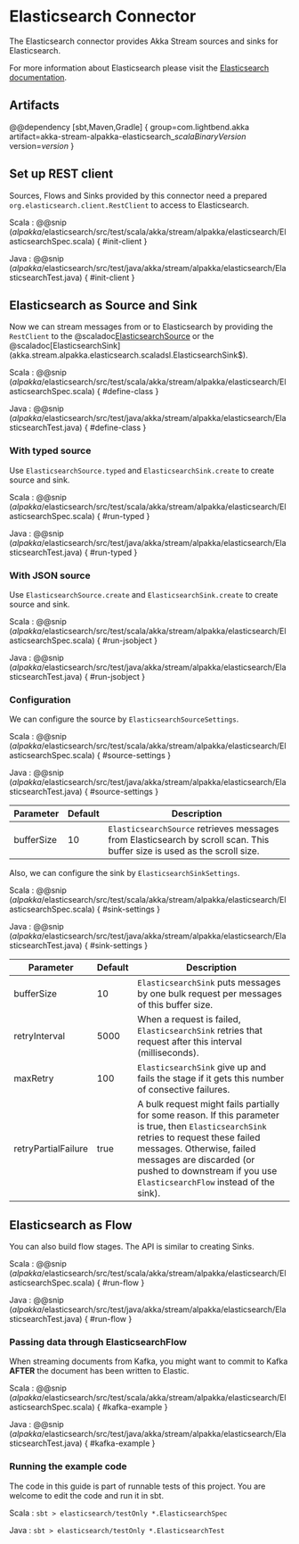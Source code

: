 # Elasticsearch Connector

The Elasticsearch connector provides Akka Stream sources and sinks for Elasticsearch.

For more information about Elasticsearch please visit the [Elasticsearch documentation](https://www.elastic.co/guide/index.html).

## Artifacts

@@dependency [sbt,Maven,Gradle] {
  group=com.lightbend.akka
  artifact=akka-stream-alpakka-elasticsearch_$scalaBinaryVersion$
  version=$version$
}

## Set up REST client

Sources, Flows and Sinks provided by this connector need a prepared `org.elasticsearch.client.RestClient` to
access to Elasticsearch.

Scala
: @@snip ($alpakka$/elasticsearch/src/test/scala/akka/stream/alpakka/elasticsearch/ElasticsearchSpec.scala) { #init-client }

Java
: @@snip ($alpakka$/elasticsearch/src/test/java/akka/stream/alpakka/elasticsearch/ElasticsearchTest.java) { #init-client }


## Elasticsearch as Source and Sink

Now we can stream messages from or to Elasticsearch by providing the `RestClient` to the
@scaladoc[ElasticsearchSource](akka.stream.alpakka.elasticsearch.scaladsl.ElasticsearchSource$) or the
@scaladoc[ElasticsearchSink](akka.stream.alpakka.elasticsearch.scaladsl.ElasticsearchSink$).


Scala
: @@snip ($alpakka$/elasticsearch/src/test/scala/akka/stream/alpakka/elasticsearch/ElasticsearchSpec.scala) { #define-class }

Java
: @@snip ($alpakka$/elasticsearch/src/test/java/akka/stream/alpakka/elasticsearch/ElasticsearchTest.java) { #define-class }

### With typed source

Use `ElasticsearchSource.typed` and `ElasticsearchSink.create` to create source and sink.

Scala
: @@snip ($alpakka$/elasticsearch/src/test/scala/akka/stream/alpakka/elasticsearch/ElasticsearchSpec.scala) { #run-typed }

Java
: @@snip ($alpakka$/elasticsearch/src/test/java/akka/stream/alpakka/elasticsearch/ElasticsearchTest.java) { #run-typed }

### With JSON source

Use `ElasticsearchSource.create` and `ElasticsearchSink.create` to create source and sink.

Scala
: @@snip ($alpakka$/elasticsearch/src/test/scala/akka/stream/alpakka/elasticsearch/ElasticsearchSpec.scala) { #run-jsobject }

Java
: @@snip ($alpakka$/elasticsearch/src/test/java/akka/stream/alpakka/elasticsearch/ElasticsearchTest.java) { #run-jsobject }


### Configuration

We can configure the source by `ElasticsearchSourceSettings`.

Scala
: @@snip ($alpakka$/elasticsearch/src/test/scala/akka/stream/alpakka/elasticsearch/ElasticsearchSpec.scala) { #source-settings }

Java
: @@snip ($alpakka$/elasticsearch/src/test/java/akka/stream/alpakka/elasticsearch/ElasticsearchTest.java) { #source-settings }


| Parameter  | Default | Description                                                                                                              |
| ---------- | ------- | ------------------------------------------------------------------------------------------------------------------------ |
| bufferSize | 10      | `ElasticsearchSource` retrieves messages from Elasticsearch by scroll scan. This buffer size is used as the scroll size. | 


Also, we can configure the sink by `ElasticsearchSinkSettings`.

Scala
: @@snip ($alpakka$/elasticsearch/src/test/scala/akka/stream/alpakka/elasticsearch/ElasticsearchSpec.scala) { #sink-settings }

Java
: @@snip ($alpakka$/elasticsearch/src/test/java/akka/stream/alpakka/elasticsearch/ElasticsearchTest.java) { #sink-settings }


| Parameter           | Default | Description                                                                                            |
| ------------------- | ------- | ------------------------------------------------------------------------------------------------------ |
| bufferSize          | 10      | `ElasticsearchSink` puts messages by one bulk request per messages of this buffer size.                |
| retryInterval       | 5000    | When a request is failed, `ElasticsearchSink` retries that request after this interval (milliseconds). |
| maxRetry            | 100     | `ElasticsearchSink` give up and fails the stage if it gets this number of consective failures.         | 
| retryPartialFailure | true    | A bulk request might fails partially for some reason. If this parameter is true, then `ElasticsearchSink` retries to request these failed messages. Otherwise, failed messages are discarded (or pushed to downstream if you use `ElasticsearchFlow` instead of the sink). |

## Elasticsearch as Flow

You can also build flow stages. The API is similar to creating Sinks.

Scala
: @@snip ($alpakka$/elasticsearch/src/test/scala/akka/stream/alpakka/elasticsearch/ElasticsearchSpec.scala) { #run-flow }

Java
: @@snip ($alpakka$/elasticsearch/src/test/java/akka/stream/alpakka/elasticsearch/ElasticsearchTest.java) { #run-flow }

### Passing data through ElasticsearchFlow

When streaming documents from Kafka, you might want to commit to Kafka **AFTER** the document has been written to Elastic.

Scala
: @@snip ($alpakka$/elasticsearch/src/test/scala/akka/stream/alpakka/elasticsearch/ElasticsearchSpec.scala) { #kafka-example }

Java
: @@snip ($alpakka$/elasticsearch/src/test/java/akka/stream/alpakka/elasticsearch/ElasticsearchTest.java) { #kafka-example }



### Running the example code

The code in this guide is part of runnable tests of this project. You are welcome to edit the code and run it in sbt.

Scala
:   ```
    sbt
    > elasticsearch/testOnly *.ElasticsearchSpec
    ```

Java
:   ```
    sbt
    > elasticsearch/testOnly *.ElasticsearchTest
    ```
